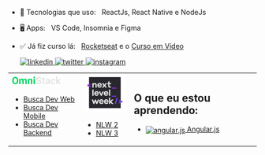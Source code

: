
- 📑️ Tecnologias que uso: &nbsp; ReactJs, React Native e NodeJs
- 🖥️ Apps: &nbsp; VS Code, Insomnia e Figma
- ✅ Já fiz curso lá: &nbsp; [Rocketseat](https://rocketseat.com.br/) e o [Curso em Vídeo](https://www.cursoemvideo.com/)

  <a target="_blank" rel="noreferrer" href="https://www.linkedin.com/in/miguel-coruj">
    <img width="25" src="https://simpleicons.org/icons/linkedin.svg" alt="linkedin"/>
  </a>

  <a target="_blank" rel="noreferrer" href="https://www.twitter.com/miguel-coruj">
    <img width="25" src="https://simpleicons.org/icons/twitter.svg" alt="twitter"/>
  </a>
  
  <a target="_blank" rel="noreferrer" href="https://www.instagram.com/miguel_coruj">
    <img width="25" src="https://simpleicons.org/icons/instagram.svg" alt="instagram"/>
  </a>
  
<table>
  <tr>
    <td>  
  <a href="https://rocketseat.com.br/"><img src="/img/OmniStack.png" width="100" alt="SemanaOmnistack"/></a>
  
  - <a href="https://github.com/Miguel-Coruj/BuscaDev-Web">Busca Dev Web</a> 
  - <a href="https://github.com/Miguel-Coruj/BuscaDev-Mobile">Busca Dev Mobile</a> 
  - <a href="https://github.com/Miguel-Coruj/BuscaDev-Backend">Busca Dev Backend</a> 
  </td>
  <td>
  <a href="https://rocketseat.com.br/"><img src="/img/NLW.png" width="100" alt="next level week"/></a>
  
  - <a href="https://github.com/Miguel-Coruj/NLW-2">NLW 2</a> 
  - <a href="https://github.com/Miguel-Coruj/NLW3">NLW 3</a> 
</td>
<td>
  <h2>O que eu estou aprendendo:</h2>
  
  - <a href="https://github.com/Miguel-Coruj/Aprendendo-Angular.js"> <img src="https://simpleicons.org/icons/angularjs.svg" width="25" align='center' alt="angular.js"/> Angular.js</a>
</td>
</tr>
</table>
